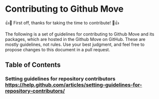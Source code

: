 # Contributing to Github Move

👍🎉 First off, thanks for taking the time to contribute! 🎉👍

The following is a set of guidelines for contributing to Github Move and its packages, which are hosted in the Github Move on GitHub. These are mostly guidelines, not rules. Use your best judgment, and feel free to propose changes to this document in a pull request.

## Table of Contents

### Setting guidelines for repository contributors <https://help.github.com/articles/setting-guidelines-for-repository-contributors/>
